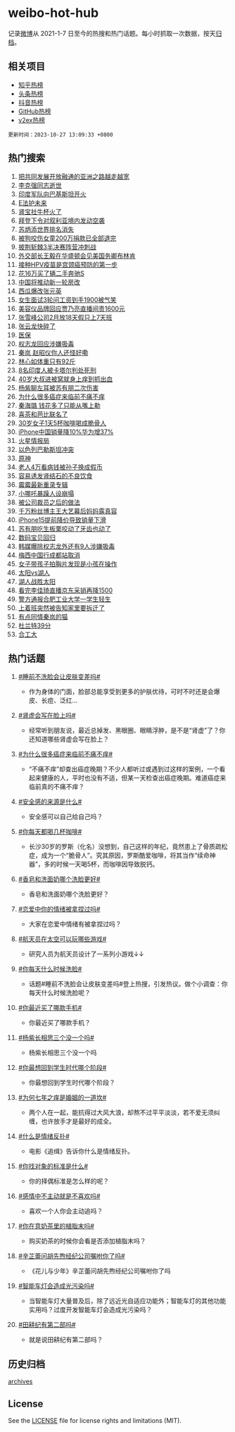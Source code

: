 # weibo-hot-hub

记录[微博](https://www.weibo.com)从 2021-1-7 日至今的热搜和热门话题。每小时抓取一次数据，按天[归档](archives)。

## 相关项目

- [知乎热榜](https://github.com/lonnyzhang423/zhihu-hot-hub)
- [头条热榜](https://github.com/lonnyzhang423/toutiao-hot-hub)
- [抖音热榜](https://github.com/lonnyzhang423/douyin-hot-hub)
- [GitHub热榜](https://github.com/lonnyzhang423/github-hot-hub)
- [v2ex热榜](https://github.com/lonnyzhang423/v2ex-hot-hub)


`更新时间：2023-10-27 13:09:33 +0800`

## 热门搜索

1. [把共同发展开放融通的亚洲之路越走越宽](https://m.weibo.cn/search?containerid=100103type%3D1%26t%3D10%26q%3D%23%E6%8A%8A%E5%85%B1%E5%90%8C%E5%8F%91%E5%B1%95%E5%BC%80%E6%94%BE%E8%9E%8D%E9%80%9A%E7%9A%84%E4%BA%9A%E6%B4%B2%E4%B9%8B%E8%B7%AF%E8%B6%8A%E8%B5%B0%E8%B6%8A%E5%AE%BD%23&stream_entry_id=51&isnewpage=1&extparam=seat%3D1%26stream_entry_id%3D51%26pos%3D0%26c_type%3D51%26q%3D%2523%25E6%258A%258A%25E5%2585%25B1%25E5%2590%258C%25E5%258F%2591%25E5%25B1%2595%25E5%25BC%2580%25E6%2594%25BE%25E8%259E%258D%25E9%2580%259A%25E7%259A%2584%25E4%25BA%259A%25E6%25B4%25B2%25E4%25B9%258B%25E8%25B7%25AF%25E8%25B6%258A%25E8%25B5%25B0%25E8%25B6%258A%25E5%25AE%25BD%2523%26dgr%3D0%26cate%3D10103%26filter_type%3Drealtimehot%26display_time%3D1698383372%26pre_seqid%3D16983833723200437701)
1. [李克强同志逝世](https://m.weibo.cn/search?containerid=100103type%3D1%26t%3D10%26q%3D%23%E6%9D%8E%E5%85%8B%E5%BC%BA%E5%90%8C%E5%BF%97%E9%80%9D%E4%B8%96%23&stream_entry_id=31&isnewpage=1&extparam=seat%3D1%26c_type%3D31%26q%3D%2523%25E6%259D%258E%25E5%2585%258B%25E5%25BC%25BA%25E5%2590%258C%25E5%25BF%2597%25E9%2580%259D%25E4%25B8%2596%2523%26flag%3D4%26filter_type%3Drealtimehot%26realpos%3D1%26stream_entry_id%3D31%26pos%3D0%26dgr%3D0%26cate%3D5001%26band_rank%3D1%26lcate%3D5001%26display_time%3D1698383372%26pre_seqid%3D16983833723200437701)
1. [印度军队向巴基斯坦开火](https://m.weibo.cn/search?containerid=100103type%3D1%26t%3D10%26q%3D%23%E5%8D%B0%E5%BA%A6%E5%86%9B%E9%98%9F%E5%90%91%E5%B7%B4%E5%9F%BA%E6%96%AF%E5%9D%A6%E5%BC%80%E7%81%AB%23&stream_entry_id=31&isnewpage=1&extparam=seat%3D1%26c_type%3D31%26q%3D%2523%25E5%258D%25B0%25E5%25BA%25A6%25E5%2586%259B%25E9%2598%259F%25E5%2590%2591%25E5%25B7%25B4%25E5%259F%25BA%25E6%2596%25AF%25E5%259D%25A6%25E5%25BC%2580%25E7%2581%25AB%2523%26flag%3D1%26filter_type%3Drealtimehot%26realpos%3D2%26stream_entry_id%3D31%26pos%3D1%26dgr%3D0%26cate%3D5001%26band_rank%3D2%26lcate%3D5001%26display_time%3D1698383372%26pre_seqid%3D16983833723200437701)
1. [E法护未来](https://m.weibo.cn/search?containerid=100103type%3D1%26t%3D10%26q%3D%23E%E6%B3%95%E6%8A%A4%E6%9C%AA%E6%9D%A5%23&stream_entry_id=31&isnewpage=1&extparam=seat%3D1%26c_type%3D31%26q%3D%2523E%25E6%25B3%2595%25E6%258A%25A4%25E6%259C%25AA%25E6%259D%25A5%2523%26flag%3D0%26filter_type%3Drealtimehot%26realpos%3D3%26stream_entry_id%3D31%26pos%3D2%26dgr%3D0%26cate%3D5001%26band_rank%3D3%26lcate%3D5001%26display_time%3D1698383372%26pre_seqid%3D16983833723200437701)
1. [肾宝社牛杯火了](https://m.weibo.cn/search?containerid=100103type%3D1%26t%3D10%26q%3D%23%E8%82%BE%E5%AE%9D%E7%A4%BE%E7%89%9B%E6%9D%AF%E7%81%AB%E4%BA%86%23&stream_entry_id=31&isnewpage=1&extparam=seat%3D1%26filter_type%3Drealtimehot%26c_type%3D31%26q%3D%2523%25E8%2582%25BE%25E5%25AE%259D%25E7%25A4%25BE%25E7%2589%259B%25E6%259D%25AF%25E7%2581%25AB%25E4%25BA%2586%2523%26dgr%3D0%26cate%3D5001%26adid%3D209479%26stream_entry_id%3D31%26pos%3D3%26is_ad_pos%3D1%26topic_ad%3D1%26band_rank%3D4%26lcate%3D5001%26display_time%3D1698383372%26pre_seqid%3D16983833723200437701)
1. [拜登下令对叙利亚境内发动空袭](https://m.weibo.cn/search?containerid=100103type%3D1%26t%3D10%26q%3D%23%E6%8B%9C%E7%99%BB%E4%B8%8B%E4%BB%A4%E5%AF%B9%E5%8F%99%E5%88%A9%E4%BA%9A%E5%A2%83%E5%86%85%E5%8F%91%E5%8A%A8%E7%A9%BA%E8%A2%AD%23&stream_entry_id=31&isnewpage=1&extparam=seat%3D1%26c_type%3D31%26q%3D%2523%25E6%258B%259C%25E7%2599%25BB%25E4%25B8%258B%25E4%25BB%25A4%25E5%25AF%25B9%25E5%258F%2599%25E5%2588%25A9%25E4%25BA%259A%25E5%25A2%2583%25E5%2586%2585%25E5%258F%2591%25E5%258A%25A8%25E7%25A9%25BA%25E8%25A2%25AD%2523%26flag%3D1%26filter_type%3Drealtimehot%26realpos%3D4%26stream_entry_id%3D31%26pos%3D4%26dgr%3D0%26cate%3D5001%26band_rank%3D4%26lcate%3D5001%26display_time%3D1698383372%26pre_seqid%3D16983833723200437701)
1. [苏炳添世界排名消失](https://m.weibo.cn/search?containerid=100103type%3D1%26t%3D10%26q%3D%23%E8%8B%8F%E7%82%B3%E6%B7%BB%E4%B8%96%E7%95%8C%E6%8E%92%E5%90%8D%E6%B6%88%E5%A4%B1%23&stream_entry_id=31&isnewpage=1&extparam=seat%3D1%26c_type%3D31%26q%3D%2523%25E8%258B%258F%25E7%2582%25B3%25E6%25B7%25BB%25E4%25B8%2596%25E7%2595%258C%25E6%258E%2592%25E5%2590%258D%25E6%25B6%2588%25E5%25A4%25B1%2523%26flag%3D1%26filter_type%3Drealtimehot%26realpos%3D5%26stream_entry_id%3D31%26pos%3D5%26dgr%3D0%26cate%3D5001%26band_rank%3D5%26lcate%3D5001%26display_time%3D1698383372%26pre_seqid%3D16983833723200437701)
1. [被狗咬伤女童200万捐款已全部退完](https://m.weibo.cn/search?containerid=100103type%3D1%26t%3D10%26q%3D%23%E8%A2%AB%E7%8B%97%E5%92%AC%E4%BC%A4%E5%A5%B3%E7%AB%A5200%E4%B8%87%E6%8D%90%E6%AC%BE%E5%B7%B2%E5%85%A8%E9%83%A8%E9%80%80%E5%AE%8C%23&stream_entry_id=31&isnewpage=1&extparam=seat%3D1%26c_type%3D31%26q%3D%2523%25E8%25A2%25AB%25E7%258B%2597%25E5%2592%25AC%25E4%25BC%25A4%25E5%25A5%25B3%25E7%25AB%25A5200%25E4%25B8%2587%25E6%258D%2590%25E6%25AC%25BE%25E5%25B7%25B2%25E5%2585%25A8%25E9%2583%25A8%25E9%2580%2580%25E5%25AE%258C%2523%26flag%3D1%26filter_type%3Drealtimehot%26realpos%3D6%26stream_entry_id%3D31%26pos%3D6%26dgr%3D0%26cate%3D5001%26band_rank%3D6%26lcate%3D5001%26display_time%3D1698383372%26pre_seqid%3D16983833723200437701)
1. [披荆斩棘3半决赛阵营冲刺战](https://m.weibo.cn/search?containerid=100103type%3D1%26t%3D10%26q%3D%23%E6%8A%AB%E8%8D%86%E6%96%A9%E6%A3%983%E5%8D%8A%E5%86%B3%E8%B5%9B%E9%98%B5%E8%90%A5%E5%86%B2%E5%88%BA%E6%88%98%23&stream_entry_id=31&isnewpage=1&extparam=seat%3D1%26filter_type%3Drealtimehot%26c_type%3D31%26q%3D%2523%25E6%258A%25AB%25E8%258D%2586%25E6%2596%25A9%25E6%25A3%25983%25E5%258D%258A%25E5%2586%25B3%25E8%25B5%259B%25E9%2598%25B5%25E8%2590%25A5%25E5%2586%25B2%25E5%2588%25BA%25E6%2588%2598%2523%26dgr%3D0%26cate%3D5001%26adid%3D209460%26stream_entry_id%3D31%26pos%3D7%26is_ad_pos%3D1%26band_rank%3D7%26lcate%3D5001%26display_time%3D1698383372%26pre_seqid%3D16983833723200437701)
1. [外交部长王毅在华盛顿会见美国务卿布林肯](https://m.weibo.cn/search?containerid=100103type%3D1%26t%3D10%26q%3D%23%E5%A4%96%E4%BA%A4%E9%83%A8%E9%95%BF%E7%8E%8B%E6%AF%85%E5%9C%A8%E5%8D%8E%E7%9B%9B%E9%A1%BF%E4%BC%9A%E8%A7%81%E7%BE%8E%E5%9B%BD%E5%8A%A1%E5%8D%BF%E5%B8%83%E6%9E%97%E8%82%AF%23&stream_entry_id=31&isnewpage=1&extparam=seat%3D1%26c_type%3D31%26q%3D%2523%25E5%25A4%2596%25E4%25BA%25A4%25E9%2583%25A8%25E9%2595%25BF%25E7%258E%258B%25E6%25AF%2585%25E5%259C%25A8%25E5%258D%258E%25E7%259B%259B%25E9%25A1%25BF%25E4%25BC%259A%25E8%25A7%2581%25E7%25BE%258E%25E5%259B%25BD%25E5%258A%25A1%25E5%258D%25BF%25E5%25B8%2583%25E6%259E%2597%25E8%2582%25AF%2523%26flag%3D2%26filter_type%3Drealtimehot%26realpos%3D7%26stream_entry_id%3D31%26pos%3D8%26dgr%3D0%26cate%3D5001%26band_rank%3D7%26lcate%3D5001%26display_time%3D1698383372%26pre_seqid%3D16983833723200437701)
1. [接种HPV疫苗是宫颈癌预防的第一步](https://m.weibo.cn/search?containerid=100103type%3D1%26t%3D10%26q%3D%E6%8E%A5%E7%A7%8DHPV%E7%96%AB%E8%8B%97%E6%98%AF%E5%AE%AB%E9%A2%88%E7%99%8C%E9%A2%84%E9%98%B2%E7%9A%84%E7%AC%AC%E4%B8%80%E6%AD%A5&stream_entry_id=31&isnewpage=1&extparam=seat%3D1%26c_type%3D31%26q%3D%25E6%258E%25A5%25E7%25A7%258DHPV%25E7%2596%25AB%25E8%258B%2597%25E6%2598%25AF%25E5%25AE%25AB%25E9%25A2%2588%25E7%2599%258C%25E9%25A2%2584%25E9%2598%25B2%25E7%259A%2584%25E7%25AC%25AC%25E4%25B8%2580%25E6%25AD%25A5%26flag%3D1%26filter_type%3Drealtimehot%26realpos%3D8%26stream_entry_id%3D31%26pos%3D9%26dgr%3D0%26cate%3D5001%26band_rank%3D8%26lcate%3D5001%26display_time%3D1698383372%26pre_seqid%3D16983833723200437701)
1. [花16万买了辆二手奔驰S](https://m.weibo.cn/search?containerid=100103type%3D1%26t%3D10%26q%3D%23%E8%8A%B116%E4%B8%87%E4%B9%B0%E4%BA%86%E8%BE%86%E4%BA%8C%E6%89%8B%E5%A5%94%E9%A9%B0S%23&stream_entry_id=31&isnewpage=1&extparam=seat%3D1%26c_type%3D31%26q%3D%2523%25E8%258A%25B116%25E4%25B8%2587%25E4%25B9%25B0%25E4%25BA%2586%25E8%25BE%2586%25E4%25BA%258C%25E6%2589%258B%25E5%25A5%2594%25E9%25A9%25B0S%2523%26flag%3D2%26filter_type%3Drealtimehot%26realpos%3D9%26stream_entry_id%3D31%26pos%3D10%26dgr%3D0%26cate%3D5001%26band_rank%3D9%26lcate%3D5001%26display_time%3D1698383372%26pre_seqid%3D16983833723200437701)
1. [中国将推动新一轮房改](https://m.weibo.cn/search?containerid=100103type%3D1%26t%3D10%26q%3D%23%E4%B8%AD%E5%9B%BD%E5%B0%86%E6%8E%A8%E5%8A%A8%E6%96%B0%E4%B8%80%E8%BD%AE%E6%88%BF%E6%94%B9%23&stream_entry_id=31&isnewpage=1&extparam=seat%3D1%26c_type%3D31%26q%3D%2523%25E4%25B8%25AD%25E5%259B%25BD%25E5%25B0%2586%25E6%258E%25A8%25E5%258A%25A8%25E6%2596%25B0%25E4%25B8%2580%25E8%25BD%25AE%25E6%2588%25BF%25E6%2594%25B9%2523%26flag%3D1%26filter_type%3Drealtimehot%26realpos%3D10%26stream_entry_id%3D31%26pos%3D11%26dgr%3D0%26cate%3D5001%26band_rank%3D10%26lcate%3D5001%26display_time%3D1698383372%26pre_seqid%3D16983833723200437701)
1. [西瓜爆改张元英](https://m.weibo.cn/search?containerid=100103type%3D1%26t%3D10%26q%3D%E8%A5%BF%E7%93%9C%E7%88%86%E6%94%B9%E5%BC%A0%E5%85%83%E8%8B%B1&stream_entry_id=31&isnewpage=1&extparam=seat%3D1%26c_type%3D31%26q%3D%25E8%25A5%25BF%25E7%2593%259C%25E7%2588%2586%25E6%2594%25B9%25E5%25BC%25A0%25E5%2585%2583%25E8%258B%25B1%26flag%3D1%26filter_type%3Drealtimehot%26realpos%3D11%26stream_entry_id%3D31%26pos%3D12%26dgr%3D0%26cate%3D5001%26band_rank%3D11%26lcate%3D5001%26display_time%3D1698383372%26pre_seqid%3D16983833723200437701)
1. [女生面试3轮问工资到手1900被气笑](https://m.weibo.cn/search?containerid=100103type%3D1%26t%3D10%26q%3D%23%E5%A5%B3%E7%94%9F%E9%9D%A2%E8%AF%953%E8%BD%AE%E9%97%AE%E5%B7%A5%E8%B5%84%E5%88%B0%E6%89%8B1900%E8%A2%AB%E6%B0%94%E7%AC%91%23&stream_entry_id=31&isnewpage=1&extparam=seat%3D1%26c_type%3D31%26q%3D%2523%25E5%25A5%25B3%25E7%2594%259F%25E9%259D%25A2%25E8%25AF%25953%25E8%25BD%25AE%25E9%2597%25AE%25E5%25B7%25A5%25E8%25B5%2584%25E5%2588%25B0%25E6%2589%258B1900%25E8%25A2%25AB%25E6%25B0%2594%25E7%25AC%2591%2523%26flag%3D1%26filter_type%3Drealtimehot%26realpos%3D12%26stream_entry_id%3D31%26pos%3D13%26dgr%3D0%26cate%3D5001%26band_rank%3D12%26lcate%3D5001%26display_time%3D1698383372%26pre_seqid%3D16983833723200437701)
1. [美容仪品牌回应贾乃亮直播间贵1600元](https://m.weibo.cn/search?containerid=100103type%3D1%26t%3D10%26q%3D%23%E7%BE%8E%E5%AE%B9%E4%BB%AA%E5%93%81%E7%89%8C%E5%9B%9E%E5%BA%94%E8%B4%BE%E4%B9%83%E4%BA%AE%E7%9B%B4%E6%92%AD%E9%97%B4%E8%B4%B51600%E5%85%83%23&stream_entry_id=31&isnewpage=1&extparam=seat%3D1%26c_type%3D31%26q%3D%2523%25E7%25BE%258E%25E5%25AE%25B9%25E4%25BB%25AA%25E5%2593%2581%25E7%2589%258C%25E5%259B%259E%25E5%25BA%2594%25E8%25B4%25BE%25E4%25B9%2583%25E4%25BA%25AE%25E7%259B%25B4%25E6%2592%25AD%25E9%2597%25B4%25E8%25B4%25B51600%25E5%2585%2583%2523%26flag%3D1%26filter_type%3Drealtimehot%26realpos%3D13%26stream_entry_id%3D31%26pos%3D14%26dgr%3D0%26cate%3D5001%26band_rank%3D13%26lcate%3D5001%26display_time%3D1698383372%26pre_seqid%3D16983833723200437701)
1. [张雪峰公司2月放18天假只上7天班](https://m.weibo.cn/search?containerid=100103type%3D1%26t%3D10%26q%3D%23%E5%BC%A0%E9%9B%AA%E5%B3%B0%E5%85%AC%E5%8F%B82%E6%9C%88%E6%94%BE18%E5%A4%A9%E5%81%87%E5%8F%AA%E4%B8%8A7%E5%A4%A9%E7%8F%AD%23&stream_entry_id=31&isnewpage=1&extparam=seat%3D1%26c_type%3D31%26q%3D%2523%25E5%25BC%25A0%25E9%259B%25AA%25E5%25B3%25B0%25E5%2585%25AC%25E5%258F%25B82%25E6%259C%2588%25E6%2594%25BE18%25E5%25A4%25A9%25E5%2581%2587%25E5%258F%25AA%25E4%25B8%258A7%25E5%25A4%25A9%25E7%258F%25AD%2523%26flag%3D0%26filter_type%3Drealtimehot%26realpos%3D14%26stream_entry_id%3D31%26pos%3D15%26dgr%3D0%26cate%3D5001%26band_rank%3D14%26lcate%3D5001%26display_time%3D1698383372%26pre_seqid%3D16983833723200437701)
1. [张云龙快碎了](https://m.weibo.cn/search?containerid=100103type%3D1%26t%3D10%26q%3D%23%E5%BC%A0%E4%BA%91%E9%BE%99%E5%BF%AB%E7%A2%8E%E4%BA%86%23&stream_entry_id=31&isnewpage=1&extparam=seat%3D1%26c_type%3D31%26q%3D%2523%25E5%25BC%25A0%25E4%25BA%2591%25E9%25BE%2599%25E5%25BF%25AB%25E7%25A2%258E%25E4%25BA%2586%2523%26flag%3D2%26filter_type%3Drealtimehot%26realpos%3D15%26stream_entry_id%3D31%26pos%3D16%26dgr%3D0%26cate%3D5001%26band_rank%3D15%26lcate%3D5001%26display_time%3D1698383372%26pre_seqid%3D16983833723200437701)
1. [医保](https://m.weibo.cn/search?containerid=100103type%3D1%26t%3D10%26q%3D%E5%8C%BB%E4%BF%9D&stream_entry_id=31&isnewpage=1&extparam=seat%3D1%26c_type%3D31%26q%3D%25E5%258C%25BB%25E4%25BF%259D%26flag%3D0%26filter_type%3Drealtimehot%26realpos%3D16%26stream_entry_id%3D31%26pos%3D17%26dgr%3D0%26cate%3D5001%26band_rank%3D16%26lcate%3D5001%26display_time%3D1698383372%26pre_seqid%3D16983833723200437701)
1. [权志龙回应涉嫌吸毒](https://m.weibo.cn/search?containerid=100103type%3D1%26t%3D10%26q%3D%23%E6%9D%83%E5%BF%97%E9%BE%99%E5%9B%9E%E5%BA%94%E6%B6%89%E5%AB%8C%E5%90%B8%E6%AF%92%23&stream_entry_id=31&isnewpage=1&extparam=seat%3D1%26c_type%3D31%26q%3D%2523%25E6%259D%2583%25E5%25BF%2597%25E9%25BE%2599%25E5%259B%259E%25E5%25BA%2594%25E6%25B6%2589%25E5%25AB%258C%25E5%2590%25B8%25E6%25AF%2592%2523%26flag%3D0%26filter_type%3Drealtimehot%26realpos%3D17%26stream_entry_id%3D31%26pos%3D18%26dgr%3D0%26cate%3D5001%26band_rank%3D17%26lcate%3D5001%26display_time%3D1698383372%26pre_seqid%3D16983833723200437701)
1. [秦岚 赵昭仪你人还怪好嘞](https://m.weibo.cn/search?containerid=100103type%3D1%26t%3D10%26q%3D%E7%A7%A6%E5%B2%9A+%E8%B5%B5%E6%98%AD%E4%BB%AA%E4%BD%A0%E4%BA%BA%E8%BF%98%E6%80%AA%E5%A5%BD%E5%98%9E&stream_entry_id=31&isnewpage=1&extparam=seat%3D1%26c_type%3D31%26q%3D%25E7%25A7%25A6%25E5%25B2%259A%2520%25E8%25B5%25B5%25E6%2598%25AD%25E4%25BB%25AA%25E4%25BD%25A0%25E4%25BA%25BA%25E8%25BF%2598%25E6%2580%25AA%25E5%25A5%25BD%25E5%2598%259E%26flag%3D1%26filter_type%3Drealtimehot%26realpos%3D18%26stream_entry_id%3D31%26pos%3D19%26dgr%3D0%26cate%3D5001%26band_rank%3D18%26lcate%3D5001%26display_time%3D1698383372%26pre_seqid%3D16983833723200437701)
1. [林心如体重只有92斤](https://m.weibo.cn/search?containerid=100103type%3D1%26t%3D10%26q%3D%23%E6%9E%97%E5%BF%83%E5%A6%82%E4%BD%93%E9%87%8D%E5%8F%AA%E6%9C%8992%E6%96%A4%23&stream_entry_id=31&isnewpage=1&extparam=seat%3D1%26c_type%3D31%26q%3D%2523%25E6%259E%2597%25E5%25BF%2583%25E5%25A6%2582%25E4%25BD%2593%25E9%2587%258D%25E5%258F%25AA%25E6%259C%258992%25E6%2596%25A4%2523%26flag%3D2%26filter_type%3Drealtimehot%26realpos%3D19%26stream_entry_id%3D31%26pos%3D20%26dgr%3D0%26cate%3D5001%26band_rank%3D19%26lcate%3D5001%26display_time%3D1698383372%26pre_seqid%3D16983833723200437701)
1. [8名印度人被卡塔尔判处死刑](https://m.weibo.cn/search?containerid=100103type%3D1%26t%3D10%26q%3D%238%E5%90%8D%E5%8D%B0%E5%BA%A6%E4%BA%BA%E8%A2%AB%E5%8D%A1%E5%A1%94%E5%B0%94%E5%88%A4%E5%A4%84%E6%AD%BB%E5%88%91%23&stream_entry_id=31&isnewpage=1&extparam=seat%3D1%26c_type%3D31%26q%3D%25238%25E5%2590%258D%25E5%258D%25B0%25E5%25BA%25A6%25E4%25BA%25BA%25E8%25A2%25AB%25E5%258D%25A1%25E5%25A1%2594%25E5%25B0%2594%25E5%2588%25A4%25E5%25A4%2584%25E6%25AD%25BB%25E5%2588%2591%2523%26flag%3D1%26filter_type%3Drealtimehot%26realpos%3D20%26stream_entry_id%3D31%26pos%3D21%26dgr%3D0%26cate%3D5001%26band_rank%3D20%26lcate%3D5001%26display_time%3D1698383372%26pre_seqid%3D16983833723200437701)
1. [40岁大叔进被窝就身上痒到抓出血](https://m.weibo.cn/search?containerid=100103type%3D1%26t%3D10%26q%3D%2340%E5%B2%81%E5%A4%A7%E5%8F%94%E8%BF%9B%E8%A2%AB%E7%AA%9D%E5%B0%B1%E8%BA%AB%E4%B8%8A%E7%97%92%E5%88%B0%E6%8A%93%E5%87%BA%E8%A1%80%23&stream_entry_id=31&isnewpage=1&extparam=seat%3D1%26c_type%3D31%26q%3D%252340%25E5%25B2%2581%25E5%25A4%25A7%25E5%258F%2594%25E8%25BF%259B%25E8%25A2%25AB%25E7%25AA%259D%25E5%25B0%25B1%25E8%25BA%25AB%25E4%25B8%258A%25E7%2597%2592%25E5%2588%25B0%25E6%258A%2593%25E5%2587%25BA%25E8%25A1%2580%2523%26flag%3D1%26filter_type%3Drealtimehot%26realpos%3D21%26stream_entry_id%3D31%26pos%3D22%26dgr%3D0%26cate%3D5001%26band_rank%3D21%26lcate%3D5001%26display_time%3D1698383372%26pre_seqid%3D16983833723200437701)
1. [杨紫聊左耳被苏有朋二次伤害](https://m.weibo.cn/search?containerid=100103type%3D1%26t%3D10%26q%3D%23%E6%9D%A8%E7%B4%AB%E8%81%8A%E5%B7%A6%E8%80%B3%E8%A2%AB%E8%8B%8F%E6%9C%89%E6%9C%8B%E4%BA%8C%E6%AC%A1%E4%BC%A4%E5%AE%B3%23&stream_entry_id=31&isnewpage=1&extparam=seat%3D1%26c_type%3D31%26q%3D%2523%25E6%259D%25A8%25E7%25B4%25AB%25E8%2581%258A%25E5%25B7%25A6%25E8%2580%25B3%25E8%25A2%25AB%25E8%258B%258F%25E6%259C%2589%25E6%259C%258B%25E4%25BA%258C%25E6%25AC%25A1%25E4%25BC%25A4%25E5%25AE%25B3%2523%26flag%3D0%26filter_type%3Drealtimehot%26realpos%3D22%26stream_entry_id%3D31%26pos%3D23%26dgr%3D0%26cate%3D5001%26band_rank%3D22%26lcate%3D5001%26display_time%3D1698383372%26pre_seqid%3D16983833723200437701)
1. [为什么很多癌症来临前不痛不痒](https://m.weibo.cn/search?containerid=100103type%3D1%26t%3D10%26q%3D%23%E4%B8%BA%E4%BB%80%E4%B9%88%E5%BE%88%E5%A4%9A%E7%99%8C%E7%97%87%E6%9D%A5%E4%B8%B4%E5%89%8D%E4%B8%8D%E7%97%9B%E4%B8%8D%E7%97%92%23&stream_entry_id=31&isnewpage=1&extparam=seat%3D1%26c_type%3D31%26q%3D%2523%25E4%25B8%25BA%25E4%25BB%2580%25E4%25B9%2588%25E5%25BE%2588%25E5%25A4%259A%25E7%2599%258C%25E7%2597%2587%25E6%259D%25A5%25E4%25B8%25B4%25E5%2589%258D%25E4%25B8%258D%25E7%2597%259B%25E4%25B8%258D%25E7%2597%2592%2523%26flag%3D1%26filter_type%3Drealtimehot%26realpos%3D23%26stream_entry_id%3D31%26pos%3D24%26dgr%3D0%26cate%3D5001%26band_rank%3D23%26lcate%3D5001%26display_time%3D1698383372%26pre_seqid%3D16983833723200437701)
1. [秦海璐 钱花多了只能从嘴上勒](https://m.weibo.cn/search?containerid=100103type%3D1%26t%3D10%26q%3D%E7%A7%A6%E6%B5%B7%E7%92%90+%E9%92%B1%E8%8A%B1%E5%A4%9A%E4%BA%86%E5%8F%AA%E8%83%BD%E4%BB%8E%E5%98%B4%E4%B8%8A%E5%8B%92&stream_entry_id=31&isnewpage=1&extparam=seat%3D1%26c_type%3D31%26q%3D%25E7%25A7%25A6%25E6%25B5%25B7%25E7%2592%2590%2520%25E9%2592%25B1%25E8%258A%25B1%25E5%25A4%259A%25E4%25BA%2586%25E5%258F%25AA%25E8%2583%25BD%25E4%25BB%258E%25E5%2598%25B4%25E4%25B8%258A%25E5%258B%2592%26flag%3D0%26filter_type%3Drealtimehot%26realpos%3D24%26stream_entry_id%3D31%26pos%3D25%26dgr%3D0%26cate%3D5001%26band_rank%3D24%26lcate%3D5001%26display_time%3D1698383372%26pre_seqid%3D16983833723200437701)
1. [喜茶和芭比联名了](https://m.weibo.cn/search?containerid=100103type%3D1%26t%3D10%26q%3D%23%E5%96%9C%E8%8C%B6%E5%92%8C%E8%8A%AD%E6%AF%94%E8%81%94%E5%90%8D%E4%BA%86%23&stream_entry_id=31&isnewpage=1&extparam=seat%3D1%26c_type%3D31%26q%3D%2523%25E5%2596%259C%25E8%258C%25B6%25E5%2592%258C%25E8%258A%25AD%25E6%25AF%2594%25E8%2581%2594%25E5%2590%258D%25E4%25BA%2586%2523%26flag%3D1%26filter_type%3Drealtimehot%26realpos%3D25%26stream_entry_id%3D31%26pos%3D26%26dgr%3D0%26cate%3D5001%26band_rank%3D25%26lcate%3D5001%26display_time%3D1698383372%26pre_seqid%3D16983833723200437701)
1. [30岁女子1天5杯咖啡喝成脆骨人](https://m.weibo.cn/search?containerid=100103type%3D1%26t%3D10%26q%3D%2330%E5%B2%81%E5%A5%B3%E5%AD%901%E5%A4%A95%E6%9D%AF%E5%92%96%E5%95%A1%E5%96%9D%E6%88%90%E8%84%86%E9%AA%A8%E4%BA%BA%23&stream_entry_id=31&isnewpage=1&extparam=seat%3D1%26c_type%3D31%26q%3D%252330%25E5%25B2%2581%25E5%25A5%25B3%25E5%25AD%25901%25E5%25A4%25A95%25E6%259D%25AF%25E5%2592%2596%25E5%2595%25A1%25E5%2596%259D%25E6%2588%2590%25E8%2584%2586%25E9%25AA%25A8%25E4%25BA%25BA%2523%26flag%3D0%26filter_type%3Drealtimehot%26realpos%3D26%26stream_entry_id%3D31%26pos%3D27%26dgr%3D0%26cate%3D5001%26band_rank%3D26%26lcate%3D5001%26display_time%3D1698383372%26pre_seqid%3D16983833723200437701)
1. [iPhone中国销量降10%华为增37%](https://m.weibo.cn/search?containerid=100103type%3D1%26t%3D10%26q%3D%23iPhone%E4%B8%AD%E5%9B%BD%E9%94%80%E9%87%8F%E9%99%8D10%25%E5%8D%8E%E4%B8%BA%E5%A2%9E37%25%23&stream_entry_id=31&isnewpage=1&extparam=seat%3D1%26c_type%3D31%26q%3D%2523iPhone%25E4%25B8%25AD%25E5%259B%25BD%25E9%2594%2580%25E9%2587%258F%25E9%2599%258D10%2525%25E5%258D%258E%25E4%25B8%25BA%25E5%25A2%259E37%2525%2523%26flag%3D1%26filter_type%3Drealtimehot%26realpos%3D27%26stream_entry_id%3D31%26pos%3D28%26dgr%3D0%26cate%3D5001%26band_rank%3D27%26lcate%3D5001%26display_time%3D1698383372%26pre_seqid%3D16983833723200437701)
1. [火星情报局](https://m.weibo.cn/search?containerid=100103type%3D1%26t%3D10%26q%3D%E7%81%AB%E6%98%9F%E6%83%85%E6%8A%A5%E5%B1%80&stream_entry_id=31&isnewpage=1&extparam=seat%3D1%26c_type%3D31%26q%3D%25E7%2581%25AB%25E6%2598%259F%25E6%2583%2585%25E6%258A%25A5%25E5%25B1%2580%26flag%3D1%26filter_type%3Drealtimehot%26realpos%3D28%26stream_entry_id%3D31%26pos%3D29%26dgr%3D0%26cate%3D5001%26band_rank%3D28%26lcate%3D5001%26display_time%3D1698383372%26pre_seqid%3D16983833723200437701)
1. [以色列巴勒斯坦冲突](https://m.weibo.cn/search?containerid=100103type%3D1%26t%3D10%26q%3D%23%E4%BB%A5%E8%89%B2%E5%88%97%E5%B7%B4%E5%8B%92%E6%96%AF%E5%9D%A6%E5%86%B2%E7%AA%81%23&stream_entry_id=31&isnewpage=1&extparam=seat%3D1%26c_type%3D31%26q%3D%2523%25E4%25BB%25A5%25E8%2589%25B2%25E5%2588%2597%25E5%25B7%25B4%25E5%258B%2592%25E6%2596%25AF%25E5%259D%25A6%25E5%2586%25B2%25E7%25AA%2581%2523%26flag%3D0%26filter_type%3Drealtimehot%26realpos%3D29%26stream_entry_id%3D31%26pos%3D30%26dgr%3D0%26cate%3D5001%26band_rank%3D29%26lcate%3D5001%26display_time%3D1698383372%26pre_seqid%3D16983833723200437701)
1. [原神](https://m.weibo.cn/search?containerid=100103type%3D1%26t%3D10%26q%3D%E5%8E%9F%E7%A5%9E&stream_entry_id=31&isnewpage=1&extparam=seat%3D1%26c_type%3D31%26q%3D%25E5%258E%259F%25E7%25A5%259E%26flag%3D1%26filter_type%3Drealtimehot%26realpos%3D30%26stream_entry_id%3D31%26pos%3D31%26dgr%3D0%26cate%3D5001%26band_rank%3D30%26lcate%3D5001%26display_time%3D1698383372%26pre_seqid%3D16983833723200437701)
1. [老人4万看病钱被孙子换成假币](https://m.weibo.cn/search?containerid=100103type%3D1%26t%3D10%26q%3D%23%E8%80%81%E4%BA%BA4%E4%B8%87%E7%9C%8B%E7%97%85%E9%92%B1%E8%A2%AB%E5%AD%99%E5%AD%90%E6%8D%A2%E6%88%90%E5%81%87%E5%B8%81%23&stream_entry_id=31&isnewpage=1&extparam=seat%3D1%26c_type%3D31%26q%3D%2523%25E8%2580%2581%25E4%25BA%25BA4%25E4%25B8%2587%25E7%259C%258B%25E7%2597%2585%25E9%2592%25B1%25E8%25A2%25AB%25E5%25AD%2599%25E5%25AD%2590%25E6%258D%25A2%25E6%2588%2590%25E5%2581%2587%25E5%25B8%2581%2523%26flag%3D1%26filter_type%3Drealtimehot%26realpos%3D31%26stream_entry_id%3D31%26pos%3D32%26dgr%3D0%26cate%3D5001%26band_rank%3D31%26lcate%3D5001%26display_time%3D1698383372%26pre_seqid%3D16983833723200437701)
1. [容易诱发肾结石的不良饮食](https://m.weibo.cn/search?containerid=100103type%3D1%26t%3D10%26q%3D%E5%AE%B9%E6%98%93%E8%AF%B1%E5%8F%91%E8%82%BE%E7%BB%93%E7%9F%B3%E7%9A%84%E4%B8%8D%E8%89%AF%E9%A5%AE%E9%A3%9F&stream_entry_id=31&isnewpage=1&extparam=seat%3D1%26c_type%3D31%26q%3D%25E5%25AE%25B9%25E6%2598%2593%25E8%25AF%25B1%25E5%258F%2591%25E8%2582%25BE%25E7%25BB%2593%25E7%259F%25B3%25E7%259A%2584%25E4%25B8%258D%25E8%2589%25AF%25E9%25A5%25AE%25E9%25A3%259F%26flag%3D1%26filter_type%3Drealtimehot%26realpos%3D32%26stream_entry_id%3D31%26pos%3D33%26dgr%3D0%26cate%3D5001%26band_rank%3D32%26lcate%3D5001%26display_time%3D1698383372%26pre_seqid%3D16983833723200437701)
1. [霉霉最新重录专辑](https://m.weibo.cn/search?containerid=100103type%3D1%26t%3D10%26q%3D%E9%9C%89%E9%9C%89%E6%9C%80%E6%96%B0%E9%87%8D%E5%BD%95%E4%B8%93%E8%BE%91&stream_entry_id=31&isnewpage=1&extparam=seat%3D1%26c_type%3D31%26q%3D%25E9%259C%2589%25E9%259C%2589%25E6%259C%2580%25E6%2596%25B0%25E9%2587%258D%25E5%25BD%2595%25E4%25B8%2593%25E8%25BE%2591%26flag%3D1%26filter_type%3Drealtimehot%26realpos%3D33%26stream_entry_id%3D31%26pos%3D34%26dgr%3D0%26cate%3D5001%26band_rank%3D33%26lcate%3D5001%26display_time%3D1698383372%26pre_seqid%3D16983833723200437701)
1. [小哪吒暴躁人设崩塌](https://m.weibo.cn/search?containerid=100103type%3D1%26t%3D10%26q%3D%E5%B0%8F%E5%93%AA%E5%90%92%E6%9A%B4%E8%BA%81%E4%BA%BA%E8%AE%BE%E5%B4%A9%E5%A1%8C&stream_entry_id=31&isnewpage=1&extparam=seat%3D1%26c_type%3D31%26q%3D%25E5%25B0%258F%25E5%2593%25AA%25E5%2590%2592%25E6%259A%25B4%25E8%25BA%2581%25E4%25BA%25BA%25E8%25AE%25BE%25E5%25B4%25A9%25E5%25A1%258C%26flag%3D0%26filter_type%3Drealtimehot%26realpos%3D34%26stream_entry_id%3D31%26pos%3D35%26dgr%3D0%26cate%3D5001%26band_rank%3D34%26lcate%3D5001%26display_time%3D1698383372%26pre_seqid%3D16983833723200437701)
1. [被公司裁员之后的做法](https://m.weibo.cn/search?containerid=100103type%3D1%26t%3D10%26q%3D%23%E8%A2%AB%E5%85%AC%E5%8F%B8%E8%A3%81%E5%91%98%E4%B9%8B%E5%90%8E%E7%9A%84%E5%81%9A%E6%B3%95%23&stream_entry_id=31&isnewpage=1&extparam=seat%3D1%26c_type%3D31%26q%3D%2523%25E8%25A2%25AB%25E5%2585%25AC%25E5%258F%25B8%25E8%25A3%2581%25E5%2591%2598%25E4%25B9%258B%25E5%2590%258E%25E7%259A%2584%25E5%2581%259A%25E6%25B3%2595%2523%26flag%3D1%26filter_type%3Drealtimehot%26realpos%3D35%26stream_entry_id%3D31%26pos%3D36%26dgr%3D0%26cate%3D5001%26band_rank%3D35%26lcate%3D5001%26display_time%3D1698383372%26pre_seqid%3D16983833723200437701)
1. [千万粉丝博主王大艺幕后妈妈露真容](https://m.weibo.cn/search?containerid=100103type%3D1%26t%3D10%26q%3D%23%E5%8D%83%E4%B8%87%E7%B2%89%E4%B8%9D%E5%8D%9A%E4%B8%BB%E7%8E%8B%E5%A4%A7%E8%89%BA%E5%B9%95%E5%90%8E%E5%A6%88%E5%A6%88%E9%9C%B2%E7%9C%9F%E5%AE%B9%23&stream_entry_id=31&isnewpage=1&extparam=seat%3D1%26c_type%3D31%26q%3D%2523%25E5%258D%2583%25E4%25B8%2587%25E7%25B2%2589%25E4%25B8%259D%25E5%258D%259A%25E4%25B8%25BB%25E7%258E%258B%25E5%25A4%25A7%25E8%2589%25BA%25E5%25B9%2595%25E5%2590%258E%25E5%25A6%2588%25E5%25A6%2588%25E9%259C%25B2%25E7%259C%259F%25E5%25AE%25B9%2523%26flag%3D1%26filter_type%3Drealtimehot%26realpos%3D36%26stream_entry_id%3D31%26pos%3D37%26dgr%3D0%26cate%3D5001%26band_rank%3D36%26lcate%3D5001%26display_time%3D1698383372%26pre_seqid%3D16983833723200437701)
1. [iPhone15提前降价导致销量下滑](https://m.weibo.cn/search?containerid=100103type%3D1%26t%3D10%26q%3D%23iPhone15%E6%8F%90%E5%89%8D%E9%99%8D%E4%BB%B7%E5%AF%BC%E8%87%B4%E9%94%80%E9%87%8F%E4%B8%8B%E6%BB%91%23&stream_entry_id=31&isnewpage=1&extparam=seat%3D1%26c_type%3D31%26q%3D%2523iPhone15%25E6%258F%2590%25E5%2589%258D%25E9%2599%258D%25E4%25BB%25B7%25E5%25AF%25BC%25E8%2587%25B4%25E9%2594%2580%25E9%2587%258F%25E4%25B8%258B%25E6%25BB%2591%2523%26flag%3D0%26filter_type%3Drealtimehot%26realpos%3D37%26stream_entry_id%3D31%26pos%3D38%26dgr%3D0%26cate%3D5001%26band_rank%3D37%26lcate%3D5001%26display_time%3D1698383372%26pre_seqid%3D16983833723200437701)
1. [苏有朋吃生板栗咬动了牙齿也动了](https://m.weibo.cn/search?containerid=100103type%3D1%26t%3D10%26q%3D%23%E8%8B%8F%E6%9C%89%E6%9C%8B%E5%90%83%E7%94%9F%E6%9D%BF%E6%A0%97%E5%92%AC%E5%8A%A8%E4%BA%86%E7%89%99%E9%BD%BF%E4%B9%9F%E5%8A%A8%E4%BA%86%23&stream_entry_id=31&isnewpage=1&extparam=seat%3D1%26c_type%3D31%26q%3D%2523%25E8%258B%258F%25E6%259C%2589%25E6%259C%258B%25E5%2590%2583%25E7%2594%259F%25E6%259D%25BF%25E6%25A0%2597%25E5%2592%25AC%25E5%258A%25A8%25E4%25BA%2586%25E7%2589%2599%25E9%25BD%25BF%25E4%25B9%259F%25E5%258A%25A8%25E4%25BA%2586%2523%26flag%3D0%26filter_type%3Drealtimehot%26realpos%3D38%26stream_entry_id%3D31%26pos%3D39%26dgr%3D0%26cate%3D5001%26band_rank%3D38%26lcate%3D5001%26display_time%3D1698383372%26pre_seqid%3D16983833723200437701)
1. [数码宝贝回归](https://m.weibo.cn/search?containerid=100103type%3D1%26t%3D10%26q%3D%E6%95%B0%E7%A0%81%E5%AE%9D%E8%B4%9D%E5%9B%9E%E5%BD%92&stream_entry_id=31&isnewpage=1&extparam=seat%3D1%26c_type%3D31%26q%3D%25E6%2595%25B0%25E7%25A0%2581%25E5%25AE%259D%25E8%25B4%259D%25E5%259B%259E%25E5%25BD%2592%26flag%3D1%26filter_type%3Drealtimehot%26realpos%3D39%26stream_entry_id%3D31%26pos%3D40%26dgr%3D0%26cate%3D5001%26band_rank%3D39%26lcate%3D5001%26display_time%3D1698383372%26pre_seqid%3D16983833723200437701)
1. [韩媒曝除权志龙外还有9人涉嫌吸毒](https://m.weibo.cn/search?containerid=100103type%3D1%26t%3D10%26q%3D%23%E9%9F%A9%E5%AA%92%E6%9B%9D%E9%99%A4%E6%9D%83%E5%BF%97%E9%BE%99%E5%A4%96%E8%BF%98%E6%9C%899%E4%BA%BA%E6%B6%89%E5%AB%8C%E5%90%B8%E6%AF%92%23&stream_entry_id=31&isnewpage=1&extparam=seat%3D1%26c_type%3D31%26q%3D%2523%25E9%259F%25A9%25E5%25AA%2592%25E6%259B%259D%25E9%2599%25A4%25E6%259D%2583%25E5%25BF%2597%25E9%25BE%2599%25E5%25A4%2596%25E8%25BF%2598%25E6%259C%25899%25E4%25BA%25BA%25E6%25B6%2589%25E5%25AB%258C%25E5%2590%25B8%25E6%25AF%2592%2523%26flag%3D0%26filter_type%3Drealtimehot%26realpos%3D40%26stream_entry_id%3D31%26pos%3D41%26dgr%3D0%26cate%3D5001%26band_rank%3D40%26lcate%3D5001%26display_time%3D1698383372%26pre_seqid%3D16983833723200437701)
1. [梅西中国行成都站取消](https://m.weibo.cn/search?containerid=100103type%3D1%26t%3D10%26q%3D%23%E6%A2%85%E8%A5%BF%E4%B8%AD%E5%9B%BD%E8%A1%8C%E6%88%90%E9%83%BD%E7%AB%99%E5%8F%96%E6%B6%88%23&stream_entry_id=31&isnewpage=1&extparam=seat%3D1%26c_type%3D31%26q%3D%2523%25E6%25A2%2585%25E8%25A5%25BF%25E4%25B8%25AD%25E5%259B%25BD%25E8%25A1%258C%25E6%2588%2590%25E9%2583%25BD%25E7%25AB%2599%25E5%258F%2596%25E6%25B6%2588%2523%26flag%3D0%26filter_type%3Drealtimehot%26realpos%3D41%26stream_entry_id%3D31%26pos%3D42%26dgr%3D0%26cate%3D5001%26band_rank%3D41%26lcate%3D5001%26display_time%3D1698383372%26pre_seqid%3D16983833723200437701)
1. [女子带孩子拍胸片发现是小孩在操作](https://m.weibo.cn/search?containerid=100103type%3D1%26t%3D10%26q%3D%23%E5%A5%B3%E5%AD%90%E5%B8%A6%E5%AD%A9%E5%AD%90%E6%8B%8D%E8%83%B8%E7%89%87%E5%8F%91%E7%8E%B0%E6%98%AF%E5%B0%8F%E5%AD%A9%E5%9C%A8%E6%93%8D%E4%BD%9C%23&stream_entry_id=31&isnewpage=1&extparam=seat%3D1%26c_type%3D31%26q%3D%2523%25E5%25A5%25B3%25E5%25AD%2590%25E5%25B8%25A6%25E5%25AD%25A9%25E5%25AD%2590%25E6%258B%258D%25E8%2583%25B8%25E7%2589%2587%25E5%258F%2591%25E7%258E%25B0%25E6%2598%25AF%25E5%25B0%258F%25E5%25AD%25A9%25E5%259C%25A8%25E6%2593%258D%25E4%25BD%259C%2523%26flag%3D0%26filter_type%3Drealtimehot%26realpos%3D42%26stream_entry_id%3D31%26pos%3D43%26dgr%3D0%26cate%3D5001%26band_rank%3D42%26lcate%3D5001%26display_time%3D1698383372%26pre_seqid%3D16983833723200437701)
1. [太阳vs湖人](https://m.weibo.cn/search?containerid=100103type%3D1%26t%3D10%26q%3D%23%E5%A4%AA%E9%98%B3vs%E6%B9%96%E4%BA%BA%23&stream_entry_id=31&isnewpage=1&extparam=seat%3D1%26c_type%3D31%26q%3D%2523%25E5%25A4%25AA%25E9%2598%25B3vs%25E6%25B9%2596%25E4%25BA%25BA%2523%26flag%3D1%26filter_type%3Drealtimehot%26realpos%3D43%26stream_entry_id%3D31%26pos%3D44%26dgr%3D0%26cate%3D5001%26band_rank%3D43%26lcate%3D5001%26display_time%3D1698383372%26pre_seqid%3D16983833723200437701)
1. [湖人战胜太阳](https://m.weibo.cn/search?containerid=100103type%3D1%26t%3D10%26q%3D%23%E6%B9%96%E4%BA%BA%E6%88%98%E8%83%9C%E5%A4%AA%E9%98%B3%23&stream_entry_id=31&isnewpage=1&extparam=seat%3D1%26c_type%3D31%26q%3D%2523%25E6%25B9%2596%25E4%25BA%25BA%25E6%2588%2598%25E8%2583%259C%25E5%25A4%25AA%25E9%2598%25B3%2523%26flag%3D1%26filter_type%3Drealtimehot%26realpos%3D44%26stream_entry_id%3D31%26pos%3D45%26dgr%3D0%26cate%3D5001%26band_rank%3D44%26lcate%3D5001%26display_time%3D1698383372%26pre_seqid%3D16983833723200437701)
1. [看完李佳琦直播京东采销再降1500](https://m.weibo.cn/search?containerid=100103type%3D1%26t%3D10%26q%3D%23%E7%9C%8B%E5%AE%8C%E6%9D%8E%E4%BD%B3%E7%90%A6%E7%9B%B4%E6%92%AD%E4%BA%AC%E4%B8%9C%E9%87%87%E9%94%80%E5%86%8D%E9%99%8D1500%23&stream_entry_id=31&isnewpage=1&extparam=seat%3D1%26c_type%3D31%26q%3D%2523%25E7%259C%258B%25E5%25AE%258C%25E6%259D%258E%25E4%25BD%25B3%25E7%2590%25A6%25E7%259B%25B4%25E6%2592%25AD%25E4%25BA%25AC%25E4%25B8%259C%25E9%2587%2587%25E9%2594%2580%25E5%2586%258D%25E9%2599%258D1500%2523%26flag%3D0%26filter_type%3Drealtimehot%26realpos%3D45%26stream_entry_id%3D31%26pos%3D46%26dgr%3D0%26cate%3D5001%26band_rank%3D45%26lcate%3D5001%26display_time%3D1698383372%26pre_seqid%3D16983833723200437701)
1. [警方通报合肥工业大学一学生轻生](https://m.weibo.cn/search?containerid=100103type%3D1%26t%3D10%26q%3D%23%E8%AD%A6%E6%96%B9%E9%80%9A%E6%8A%A5%E5%90%88%E8%82%A5%E5%B7%A5%E4%B8%9A%E5%A4%A7%E5%AD%A6%E4%B8%80%E5%AD%A6%E7%94%9F%E8%BD%BB%E7%94%9F%23&stream_entry_id=31&isnewpage=1&extparam=seat%3D1%26c_type%3D31%26q%3D%2523%25E8%25AD%25A6%25E6%2596%25B9%25E9%2580%259A%25E6%258A%25A5%25E5%2590%2588%25E8%2582%25A5%25E5%25B7%25A5%25E4%25B8%259A%25E5%25A4%25A7%25E5%25AD%25A6%25E4%25B8%2580%25E5%25AD%25A6%25E7%2594%259F%25E8%25BD%25BB%25E7%2594%259F%2523%26flag%3D0%26filter_type%3Drealtimehot%26realpos%3D46%26stream_entry_id%3D31%26pos%3D47%26dgr%3D0%26cate%3D5001%26band_rank%3D46%26lcate%3D5001%26display_time%3D1698383372%26pre_seqid%3D16983833723200437701)
1. [上着班突然被告知家里要拆迁了](https://m.weibo.cn/search?containerid=100103type%3D1%26t%3D10%26q%3D%23%E4%B8%8A%E7%9D%80%E7%8F%AD%E7%AA%81%E7%84%B6%E8%A2%AB%E5%91%8A%E7%9F%A5%E5%AE%B6%E9%87%8C%E8%A6%81%E6%8B%86%E8%BF%81%E4%BA%86%23&stream_entry_id=31&isnewpage=1&extparam=seat%3D1%26c_type%3D31%26q%3D%2523%25E4%25B8%258A%25E7%259D%2580%25E7%258F%25AD%25E7%25AA%2581%25E7%2584%25B6%25E8%25A2%25AB%25E5%2591%258A%25E7%259F%25A5%25E5%25AE%25B6%25E9%2587%258C%25E8%25A6%2581%25E6%258B%2586%25E8%25BF%2581%25E4%25BA%2586%2523%26flag%3D0%26filter_type%3Drealtimehot%26realpos%3D47%26stream_entry_id%3D31%26pos%3D48%26dgr%3D0%26cate%3D5001%26band_rank%3D47%26lcate%3D5001%26display_time%3D1698383372%26pre_seqid%3D16983833723200437701)
1. [有点同情秦岚的猫](https://m.weibo.cn/search?containerid=100103type%3D1%26t%3D10%26q%3D%23%E6%9C%89%E7%82%B9%E5%90%8C%E6%83%85%E7%A7%A6%E5%B2%9A%E7%9A%84%E7%8C%AB%23&stream_entry_id=31&isnewpage=1&extparam=seat%3D1%26c_type%3D31%26q%3D%2523%25E6%259C%2589%25E7%2582%25B9%25E5%2590%258C%25E6%2583%2585%25E7%25A7%25A6%25E5%25B2%259A%25E7%259A%2584%25E7%258C%25AB%2523%26flag%3D1%26filter_type%3Drealtimehot%26realpos%3D48%26stream_entry_id%3D31%26pos%3D49%26dgr%3D0%26cate%3D5001%26band_rank%3D48%26lcate%3D5001%26display_time%3D1698383372%26pre_seqid%3D16983833723200437701)
1. [杜兰特39分](https://m.weibo.cn/search?containerid=100103type%3D1%26t%3D10%26q%3D%23%E6%9D%9C%E5%85%B0%E7%89%B939%E5%88%86%23&stream_entry_id=31&isnewpage=1&extparam=seat%3D1%26c_type%3D31%26q%3D%2523%25E6%259D%259C%25E5%2585%25B0%25E7%2589%25B939%25E5%2588%2586%2523%26flag%3D1%26filter_type%3Drealtimehot%26realpos%3D49%26stream_entry_id%3D31%26pos%3D50%26dgr%3D0%26cate%3D5001%26band_rank%3D49%26lcate%3D5001%26display_time%3D1698383372%26pre_seqid%3D16983833723200437701)
1. [合工大](https://m.weibo.cn/search?containerid=100103type%3D1%26t%3D10%26q%3D%E5%90%88%E5%B7%A5%E5%A4%A7&stream_entry_id=31&isnewpage=1&extparam=seat%3D1%26c_type%3D31%26q%3D%25E5%2590%2588%25E5%25B7%25A5%25E5%25A4%25A7%26flag%3D0%26filter_type%3Drealtimehot%26realpos%3D50%26stream_entry_id%3D31%26pos%3D51%26dgr%3D0%26cate%3D5001%26band_rank%3D50%26lcate%3D5001%26display_time%3D1698383372%26pre_seqid%3D16983833723200437701)

## 热门话题

1. [#睡前不洗脸会让皮肤变差吗#](https://m.weibo.cn/search?containerid=231522type%3D1%26t%3D10%26q%3D%23%E7%9D%A1%E5%89%8D%E4%B8%8D%E6%B4%97%E8%84%B8%E4%BC%9A%E8%AE%A9%E7%9A%AE%E8%82%A4%E5%8F%98%E5%B7%AE%E5%90%97%23&stream_entry_id=128&isnewpage=1&extparam=seat%3D1%26pos%3D1-0-0%26c_type%3D128%26unitid%3D1698312787217%26dgr%3D0%26cate%3D5004%26lcate%3D5004%26display_time%3D1698383373%26pre_seqid%3D169838337323407133209)
    - 作为身体的门面，脸部总能享受到更多的护肤优待，可时不时还是会爆皮、长痘、泛红…

1. [#肾虚会写在脸上吗#](https://m.weibo.cn/search?containerid=231522type%3D1%26t%3D10%26q%3D%23%E8%82%BE%E8%99%9A%E4%BC%9A%E5%86%99%E5%9C%A8%E8%84%B8%E4%B8%8A%E5%90%97%23&stream_entry_id=128&isnewpage=1&extparam=seat%3D1%26pos%3D1-0-1%26c_type%3D128%26unitid%3D1698365291741%26dgr%3D0%26cate%3D5004%26lcate%3D5004%26display_time%3D1698383373%26pre_seqid%3D169838337323407133209)
    - 经常听到朋友说，最近总掉发、黑眼圈、眼睛浮肿，是不是“肾虚”了？你还知道哪些肾虚会写在脸上？

1. [#为什么很多癌症来临前不痛不痒#](https://m.weibo.cn/search?containerid=231522type%3D1%26t%3D10%26q%3D%23%E4%B8%BA%E4%BB%80%E4%B9%88%E5%BE%88%E5%A4%9A%E7%99%8C%E7%97%87%E6%9D%A5%E4%B8%B4%E5%89%8D%E4%B8%8D%E7%97%9B%E4%B8%8D%E7%97%92%23&stream_entry_id=128&isnewpage=1&extparam=seat%3D1%26pos%3D1-0-2%26c_type%3D128%26unitid%3D1698376687910%26dgr%3D0%26cate%3D5004%26lcate%3D5004%26display_time%3D1698383373%26pre_seqid%3D169838337323407133209)
    - “不痛不痒”却查出癌症晚期？不少人都听过或遇到过这样的案例，一个看起来健康的人，平时也没有不适，但某一天检查出癌症晚期。难道癌症来临前真的不痛不痒？

1. [#安全感的来源是什么#](https://m.weibo.cn/search?containerid=231522type%3D1%26t%3D10%26q%3D%23%E5%AE%89%E5%85%A8%E6%84%9F%E7%9A%84%E6%9D%A5%E6%BA%90%E6%98%AF%E4%BB%80%E4%B9%88%23&stream_entry_id=128&isnewpage=1&extparam=seat%3D1%26pos%3D1-0-3%26c_type%3D128%26unitid%3D1698223989913%26dgr%3D0%26cate%3D5004%26lcate%3D5004%26display_time%3D1698383373%26pre_seqid%3D169838337323407133209)
    - 安全感可以自己给自己吗？

1. [#你每天都喝几杯咖啡#](https://m.weibo.cn/search?containerid=231522type%3D1%26t%3D10%26q%3D%23%E4%BD%A0%E6%AF%8F%E5%A4%A9%E9%83%BD%E5%96%9D%E5%87%A0%E6%9D%AF%E5%92%96%E5%95%A1%23&stream_entry_id=128&isnewpage=1&extparam=seat%3D1%26pos%3D1-0-4%26c_type%3D128%26unitid%3D1698364122936%26dgr%3D0%26cate%3D5004%26lcate%3D5004%26display_time%3D1698383373%26pre_seqid%3D169838337323407133209)
    - 长沙30岁的罗斯（化名）没想到，自己这样的年纪，竟然患上了骨质疏松症，成为一个“脆骨人”。究其原因，罗斯酷爱咖啡，将其当作“续命神器”，多的时候一天喝5杯，而咖啡因导致脱钙。

1. [#香皂和洗面奶哪个洗脸更好#](https://m.weibo.cn/search?containerid=231522type%3D1%26t%3D10%26q%3D%23%E9%A6%99%E7%9A%82%E5%92%8C%E6%B4%97%E9%9D%A2%E5%A5%B6%E5%93%AA%E4%B8%AA%E6%B4%97%E8%84%B8%E6%9B%B4%E5%A5%BD%23&stream_entry_id=128&isnewpage=1&extparam=seat%3D1%26pos%3D1-0-5%26c_type%3D128%26unitid%3D1698371572202%26dgr%3D0%26cate%3D5004%26lcate%3D5004%26display_time%3D1698383373%26pre_seqid%3D169838337323407133209)
    - 香皂和洗面奶哪个洗脸更好？

1. [#恋爱中你的情绪被拿捏过吗#](https://m.weibo.cn/search?containerid=231522type%3D1%26t%3D10%26q%3D%23%E6%81%8B%E7%88%B1%E4%B8%AD%E4%BD%A0%E7%9A%84%E6%83%85%E7%BB%AA%E8%A2%AB%E6%8B%BF%E6%8D%8F%E8%BF%87%E5%90%97%23&stream_entry_id=128&isnewpage=1&extparam=seat%3D1%26pos%3D1-0-6%26c_type%3D128%26unitid%3D1698362282900%26dgr%3D0%26cate%3D5004%26lcate%3D5004%26display_time%3D1698383373%26pre_seqid%3D169838337323407133209)
    - 大家在恋爱中情绪有被拿捏过吗？

1. [#航天员在太空可以玩哪些游戏#](https://m.weibo.cn/search?containerid=231522type%3D1%26t%3D10%26q%3D%23%E8%88%AA%E5%A4%A9%E5%91%98%E5%9C%A8%E5%A4%AA%E7%A9%BA%E5%8F%AF%E4%BB%A5%E7%8E%A9%E5%93%AA%E4%BA%9B%E6%B8%B8%E6%88%8F%23&stream_entry_id=128&isnewpage=1&extparam=seat%3D1%26pos%3D1-0-7%26c_type%3D128%26unitid%3D1698330224505%26dgr%3D0%26cate%3D5004%26lcate%3D5004%26display_time%3D1698383373%26pre_seqid%3D169838337323407133209)
    - 研究人员为航天员设计了一系列小游戏↓↓

1. [#你每天什么时候洗脸#](https://m.weibo.cn/search?containerid=231522type%3D1%26t%3D10%26q%3D%23%E4%BD%A0%E6%AF%8F%E5%A4%A9%E4%BB%80%E4%B9%88%E6%97%B6%E5%80%99%E6%B4%97%E8%84%B8%23&stream_entry_id=128&isnewpage=1&extparam=seat%3D1%26pos%3D1-0-8%26c_type%3D128%26unitid%3D1698366797060%26dgr%3D0%26cate%3D5004%26lcate%3D5004%26display_time%3D1698383373%26pre_seqid%3D169838337323407133209)
    - 话题#睡前不洗脸会让皮肤变差吗#登上热搜，引发热议。做个小调查：你每天什么时候洗脸呢？  ​​​

1. [#你最近买了哪款手机#](https://m.weibo.cn/search?containerid=231522type%3D1%26t%3D10%26q%3D%23%E4%BD%A0%E6%9C%80%E8%BF%91%E4%B9%B0%E4%BA%86%E5%93%AA%E6%AC%BE%E6%89%8B%E6%9C%BA%23&stream_entry_id=128&isnewpage=1&extparam=seat%3D1%26pos%3D1-0-9%26c_type%3D128%26unitid%3D1698381190533%26dgr%3D0%26cate%3D5004%26lcate%3D5004%26display_time%3D1698383373%26pre_seqid%3D169838337323407133209)
    - 你最近买了哪款手机？

1. [#杨紫长相思三个没一个吗#](https://m.weibo.cn/search?containerid=231522type%3D1%26t%3D10%26q%3D%23%E6%9D%A8%E7%B4%AB%E9%95%BF%E7%9B%B8%E6%80%9D%E4%B8%89%E4%B8%AA%E6%B2%A1%E4%B8%80%E4%B8%AA%E5%90%97%23&stream_entry_id=128&isnewpage=1&extparam=seat%3D1%26pos%3D1-0-10%26c_type%3D128%26unitid%3D1698331716546%26dgr%3D0%26cate%3D5004%26lcate%3D5004%26display_time%3D1698383373%26pre_seqid%3D169838337323407133209)
    - 杨紫长相思三个没一个吗

1. [#你最想回到学生时代哪个阶段#](https://m.weibo.cn/search?containerid=231522type%3D1%26t%3D10%26q%3D%23%E4%BD%A0%E6%9C%80%E6%83%B3%E5%9B%9E%E5%88%B0%E5%AD%A6%E7%94%9F%E6%97%B6%E4%BB%A3%E5%93%AA%E4%B8%AA%E9%98%B6%E6%AE%B5%23&stream_entry_id=128&isnewpage=1&extparam=seat%3D1%26pos%3D1-0-11%26c_type%3D128%26unitid%3D1698380567222%26dgr%3D0%26cate%3D5004%26lcate%3D5004%26display_time%3D1698383373%26pre_seqid%3D169838337323407133209)
    - 你最想回到学生时代哪个阶段？

1. [#为何七年之痒是婚姻的一道坎#](https://m.weibo.cn/search?containerid=231522type%3D1%26t%3D10%26q%3D%23%E4%B8%BA%E4%BD%95%E4%B8%83%E5%B9%B4%E4%B9%8B%E7%97%92%E6%98%AF%E5%A9%9A%E5%A7%BB%E7%9A%84%E4%B8%80%E9%81%93%E5%9D%8E%23&stream_entry_id=128&isnewpage=1&extparam=seat%3D1%26pos%3D1-0-12%26c_type%3D128%26unitid%3D1698277410885%26dgr%3D0%26cate%3D5004%26lcate%3D5004%26display_time%3D1698383373%26pre_seqid%3D169838337323407133209)
    - 两个人在一起，能抗得过大风大浪，却熬不过平平淡淡，若不爱无须纠缠，也许放手才是最好的成全。

1. [#什么是情绪反扑#](https://m.weibo.cn/search?containerid=231522type%3D1%26t%3D10%26q%3D%23%E4%BB%80%E4%B9%88%E6%98%AF%E6%83%85%E7%BB%AA%E5%8F%8D%E6%89%91%23&stream_entry_id=128&isnewpage=1&extparam=seat%3D1%26pos%3D1-0-13%26c_type%3D128%26unitid%3D1698215606313%26dgr%3D0%26cate%3D5004%26lcate%3D5004%26display_time%3D1698383373%26pre_seqid%3D169838337323407133209)
    - 电影《追缉》告诉你什么是情绪反扑。

1. [#你找对象的标准是什么#](https://m.weibo.cn/search?containerid=231522type%3D1%26t%3D10%26q%3D%23%E4%BD%A0%E6%89%BE%E5%AF%B9%E8%B1%A1%E7%9A%84%E6%A0%87%E5%87%86%E6%98%AF%E4%BB%80%E4%B9%88%23&stream_entry_id=128&isnewpage=1&extparam=seat%3D1%26pos%3D1-0-14%26c_type%3D128%26unitid%3D1698215901034%26dgr%3D0%26cate%3D5004%26lcate%3D5004%26display_time%3D1698383373%26pre_seqid%3D169838337323407133209)
    - 你的择偶标准是怎么样的呢？

1. [#感情中不主动就是不喜欢吗#](https://m.weibo.cn/search?containerid=231522type%3D1%26t%3D10%26q%3D%23%E6%84%9F%E6%83%85%E4%B8%AD%E4%B8%8D%E4%B8%BB%E5%8A%A8%E5%B0%B1%E6%98%AF%E4%B8%8D%E5%96%9C%E6%AC%A2%E5%90%97%23&stream_entry_id=128&isnewpage=1&extparam=seat%3D1%26pos%3D1-0-15%26c_type%3D128%26unitid%3D1698309790974%26dgr%3D0%26cate%3D5004%26lcate%3D5004%26display_time%3D1698383373%26pre_seqid%3D169838337323407133209)
    - 喜欢一个人你会主动追吗？

1. [#你在意奶茶里的植脂末吗#](https://m.weibo.cn/search?containerid=231522type%3D1%26t%3D10%26q%3D%23%E4%BD%A0%E5%9C%A8%E6%84%8F%E5%A5%B6%E8%8C%B6%E9%87%8C%E7%9A%84%E6%A4%8D%E8%84%82%E6%9C%AB%E5%90%97%23&stream_entry_id=128&isnewpage=1&extparam=seat%3D1%26pos%3D1-0-16%26c_type%3D128%26unitid%3D1698296609552%26dgr%3D0%26cate%3D5004%26lcate%3D5004%26display_time%3D1698383373%26pre_seqid%3D169838337323407133209)
    - 购买奶茶的时候你会看是否添加植脂末吗？

1. [#辛芷蕾问胡先煦经纪公司嘱咐你了吗#](https://m.weibo.cn/search?containerid=231522type%3D1%26t%3D10%26q%3D%23%E8%BE%9B%E8%8A%B7%E8%95%BE%E9%97%AE%E8%83%A1%E5%85%88%E7%85%A6%E7%BB%8F%E7%BA%AA%E5%85%AC%E5%8F%B8%E5%98%B1%E5%92%90%E4%BD%A0%E4%BA%86%E5%90%97%23&stream_entry_id=128&isnewpage=1&extparam=seat%3D1%26pos%3D1-0-17%26c_type%3D128%26unitid%3D1698212891435%26dgr%3D0%26cate%3D5004%26lcate%3D5004%26display_time%3D1698383373%26pre_seqid%3D169838337323407133209)
    - 《花儿与少年》辛芷蕾问胡先煦经纪公司嘱咐你了吗

1. [#智能车灯会造成光污染吗#](https://m.weibo.cn/search?containerid=231522type%3D1%26t%3D10%26q%3D%23%E6%99%BA%E8%83%BD%E8%BD%A6%E7%81%AF%E4%BC%9A%E9%80%A0%E6%88%90%E5%85%89%E6%B1%A1%E6%9F%93%E5%90%97%23&stream_entry_id=128&isnewpage=1&extparam=seat%3D1%26pos%3D1-0-18%26c_type%3D128%26unitid%3D1698373683158%26dgr%3D0%26cate%3D5004%26lcate%3D5004%26display_time%3D1698383373%26pre_seqid%3D169838337323407133209)
    - 当智能车灯大量普及后，除了远近光自适应功能外；智能车灯的其他功能实用吗？过度开发智能车灯会造成光污染吗？

1. [#田耕纪有第二部吗#](https://m.weibo.cn/search?containerid=231522type%3D1%26t%3D10%26q%3D%23%E7%94%B0%E8%80%95%E7%BA%AA%E6%9C%89%E7%AC%AC%E4%BA%8C%E9%83%A8%E5%90%97%23&stream_entry_id=128&isnewpage=1&extparam=seat%3D1%26pos%3D1-0-19%26c_type%3D128%26unitid%3D1698242977167%26dgr%3D0%26cate%3D5004%26lcate%3D5004%26display_time%3D1698383373%26pre_seqid%3D169838337323407133209)
    - 就是说田耕纪有第二部吗？


## 历史归档

[archives](archives)

## License

See the [LICENSE](LICENSE) file for license rights and limitations (MIT).

